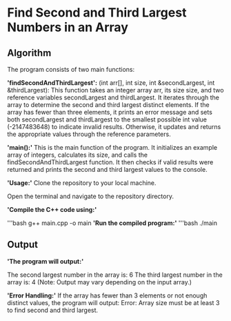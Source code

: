 # Find Second and Third Largest Numbers in an Array

## Algorithm

The program consists of two main functions:

 **'findSecondAndThirdLargest':** (int arr[], int size, int &secondLargest, int &thirdLargest):
This function takes an integer array arr, its size size, and two reference variables secondLargest and thirdLargest. It iterates through the array to determine the second and third largest distinct elements.
If the array has fewer than three elements, it prints an error message and sets both secondLargest and thirdLargest to the smallest possible int value (-2147483648) to indicate invalid results.
Otherwise, it updates and returns the appropriate values through the reference parameters.

**'main():'**
This is the main function of the program. It initializes an example array of integers, calculates its size, and calls the findSecondAndThirdLargest function.
It then checks if valid results were returned and prints the second and third largest values to the console.

**'Usage:'**
Clone the repository to your local machine.

Open the terminal and navigate to the repository directory.

**'Compile the C++ code using:'**

'''bash
g++ main.cpp -o main
**'Run the compiled program:'** 
'''bash
./main

## Output

**'The program will output:'**

The second largest number in the array is: 6
The third largest number in the array is: 4
(Note: Output may vary depending on the input array.)

**'Error Handling:'**
If the array has fewer than 3 elements or not enough distinct values, the program will output:
Error: Array size must be at least 3 to find second and third largest.
